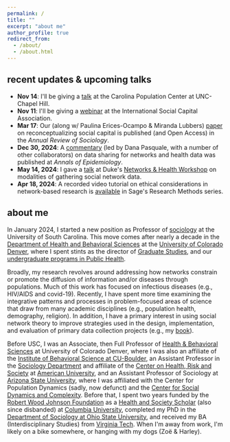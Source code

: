 ```yaml
---
permalink: /
title: ""
excerpt: "about me"
author_profile: true
redirect_from: 
  - /about/
  - /about.html
---
```


recent updates & upcoming talks
------
  - **Nov 14**: I'll be giving a [talk](https://www.cpc.unc.edu/events/) at the Carolina Population Center at UNC-Chapel Hill.
  - **Nov 11**: I'll be giving a [webinar](https://www.intsocialcapital.org/events/) at the International Social Capital Association.
  - **Mar 17**: Our (along w/ Paulina Erices-Ocampo & Miranda Lubbers) [paper](https://www.annualreviews.org/content/journals/10.1146/annurev-soc-090924-032037) on reconceptualizing social capital is published (and Open Access) in the *Annual Review of Sociology*.
  - **Dec 30, 2024**: A [commentary](https://www.sciencedirect.com/science/article/pii/S1047279724002862) (led by Dana Pasquale, with a number of other collaborators) on data sharing for networks and health data was published at *Annals of Epidemiology*. 
  - **May 14, 2024**: I gave a [talk](https://www.youtube.com/watch?v=0IZvJYUgl0g) at Duke's [Networks & Health Workshop](https://sites.duke.edu/dnac/training/) on modalities of gathering social network data.
  - **Apr 18, 2024**: A recorded video tutorial on ethical considerations in network-based research is [available](https://methods.sagepub.com/video/ethical-considerations-for-networks-based-research) in Sage's Research Methods series.

about me
------
In January 2024, I started a new position as Professor of [sociology](https://sc.edu/study/colleges_schools/artsandsciences/sociology/) at the University of South Carolina. This move comes after nearly a decade in the [Department of Health and Behavioral Sciences](https://clas.ucdenver.edu/hbsc/) at the [University of Colorado Denver](https://www.ucdenver.edu), where I spent stints as the director of [Graduate Studies](https://clas.ucdenver.edu/hbsc/degree-programs/phd-program), and our [undergraduate programs in Public Health](https://clas.ucdenver.edu/hbsc/undergraduate-students).

Broadly, my research revolves around addressing how networks constrain or promote the diffusion of information and/or diseases through populations. Much of this work has focused on infectious diseases (e.g., HIV/AIDS and covid-19). Recently, I have spent more time examining the integrative patterns and processes in problem-focused areas of science that draw from many academic disciplines (e.g., population health, demography, religion). In addition, I have a primary interest in using social network theory to improve strategies used in the design, implementation, and evaluation of primary data collection projects (e.g., my [book](/books/)).

Before USC, I was an Associate, then Full Professor of [Health & Behavioral Sciences](https://clas.ucdenver.edu/hbsc/) at University of Colorado Denver, where I was also an affiliate of the [Institute of Behavioral Science at CU-Boulder](https://ibs.colorado.edu/), an Assistant Professor in the [Sociology Department](https://www.american.edu/cas/sociology/) and affiliate of the [Center on Health, Risk and Society](https://www.american.edu/cas/sociology/chrs/) at [American University](https://www.american.edu), and an Assistant Professor of Sociology at [Arizona State University](https://www.asu.edu), where I was affiliated with the Center for Population Dynamics (sadly, now defunct) and the [Center for Social Dynamics and Complexity](https://complexity.asu.edu/csdc). Before that, I spent two years funded by the [Robert Wood Johnson Foundation](https://www.rwjf.org) as a [Health and Society Scholar](https://www.sciencedirect.com/science/article/pii/S2352827318302945) (also since disbanded) at [Columbia University](https://www.columbia.edu), completed my PhD in the [Department of Sociology at Ohio State University](https://sociology.osu.edu), and received my BA (Interdisciplinary Studies) from [Virginia Tech](https://vt.edu). When I'm away from work, I'm likely on a bike somewhere, or hanging with my dogs (Zoë & Harley).
